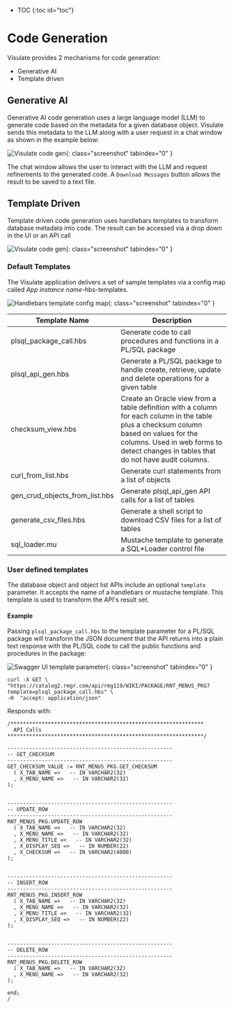 * TOC
{:toc id="toc"}
# Code Generation

Visulate provides 2 mechanisms for code generation:

- Generative AI
- Template driven

## Generative AI

Generative AI code generation uses a large language model (LLM) to generate code based on the metadata for a given database object. Visulate sends this metadata to the LLM along with a user request in a chat window as shown in the example below:

![Visulate code gen](/images/code-gen-ai.png){: class="screenshot" tabindex="0" }

The chat window allows the user to interact with the LLM and request refinements to the generated code. A `Download Messages` button allows the result to be saved to a text file.

## Template Driven

Template driven code generation uses handlebars templates to transform database metadata into code. The result can be accessed via a drop down in the UI or an API call

![Visulate code gen](/images/code-gen-template.png){: class="screenshot" tabindex="0" }

### Default Templates

The Visulate application delivers a set of sample templates via a config map called *App instance name*-hbs-templates.

![Handlebars template config map](/images/codegen-config-map.png){: class="screenshot" tabindex="0" }

| Template Name | Description |
| ------------- | ----------- |
| plsql_package_call.hbs | Generate code to call procedures and functions in a PL/SQL package |
| plsql_api_gen.hbs | Generate a PL/SQL package to handle create, retrieve, update and delete operations for a given table |
| checksum_view.hbs | Create an Oracle view from a table definition with a column for each column in the table plus a checksum column based on values for the columns. Used in web forms to detect changes in tables that do not have audit columns. |
| curl_from_list.hbs | Generate curl statements from a list of objects|
| gen_crud_objects_from_list.hbs | Generate plsql_api_gen API calls for a list of tables |
| generate_csv_files.hbs | Generate a shell script to download CSV files for a list of tables |
| sql_loader.mu | Mustache template to generate a SQL*Loader control file |


### User defined templates

The database object and object list APIs include an optional `template` parameter. It accepts the name of a handlebars or mustache template. This template is used to transform the API's result set.

#### Example

Passing `plsql_package_call.hbs` to the template parameter for a PL/SQL package will transform the JSON document that the API returns into a plain text response with the PL/SQL code to call the public functions and procedures in the package:

![Swagger UI template parameter](/images/codegen-swagger-ui.png){: class="screenshot" tabindex="0" }

```shell
curl -X GET \
"https://catalog2.rmgr.com/api/rmg119/WIKI/PACKAGE/RNT_MENUS_PKG?template=plsql_package_call.hbs" \
-H  "accept: application/json"
```

Responds with:

```
/**************************************************************
  API Calls
***************************************************************/

-----------------------------------------------------
-- GET_CHECKSUM
-----------------------------------------------------
GET_CHECKSUM_VALUE := RNT_MENUS_PKG.GET_CHECKSUM
  ( X_TAB_NAME =>   -- IN VARCHAR2(32)
  , X_MENU_NAME =>   -- IN VARCHAR2(32)
);


-----------------------------------------------------
-- UPDATE_ROW
-----------------------------------------------------
RNT_MENUS_PKG.UPDATE_ROW
  ( X_TAB_NAME =>   -- IN VARCHAR2(32)
  , X_MENU_NAME =>   -- IN VARCHAR2(32)
  , X_MENU_TITLE =>   -- IN VARCHAR2(32)
  , X_DISPLAY_SEQ =>   -- IN NUMBER(22)
  , X_CHECKSUM =>   -- IN VARCHAR2(4000)
);


-----------------------------------------------------
-- INSERT_ROW
-----------------------------------------------------
RNT_MENUS_PKG.INSERT_ROW
  ( X_TAB_NAME =>   -- IN VARCHAR2(32)
  , X_MENU_NAME =>   -- IN VARCHAR2(32)
  , X_MENU_TITLE =>   -- IN VARCHAR2(32)
  , X_DISPLAY_SEQ =>   -- IN NUMBER(22)
);


-----------------------------------------------------
-- DELETE_ROW
-----------------------------------------------------
RNT_MENUS_PKG.DELETE_ROW
  ( X_TAB_NAME =>   -- IN VARCHAR2(32)
  , X_MENU_NAME =>   -- IN VARCHAR2(32)
);

end;
/
```
